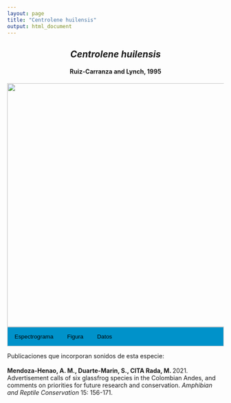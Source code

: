 ```yaml
---
layout: page
title: "Centrolene huilensis"
output: html_document
---
```


<style>
/* Simplified CSS for tabs */
.tab {
  overflow: hidden;
  border: 1px solid #ccc;
  background-color: #0092ca;
}
.tab button {
  background-color: inherit;
  float: left;
  border: none;
  cursor: pointer;
  padding: 14px 16px;
  transition: background-color 0.3s;
}
.tab button:hover {
  background-color: #ddd;
}
.tab button.active {
  background-color: #ccc;
}
.tabcontent {
  display: none;
  padding: 6px 12px;
  border: 1px solid #ccc;
  border-top: none;
}
.audio-container {
  margin-bottom: 10px;
}
body h1 {
  display: none;
}
</style>

<script>
function openTab(evt, tabName) {
  document.querySelectorAll('.tabcontent').forEach(tab => tab.style.display = "none");
  document.querySelectorAll('.tablinks').forEach(link => link.classList.remove('active'));
  document.getElementById(tabName).style.display = "block";
  evt.currentTarget.classList.add('active');
}
</script>

<!-- Species presentation -->
<div style="text-align: center;">
  <h2><i>Centrolene huilensis</i></h2>
  <h4>Ruiz-Carranza and Lynch, 1995</h4>
  <img src="{{ site.baseurl }}/images/especie_Centrolene_huilensis.png" style="width:15cm;">
</div>

<!-- Tabs section -->
<div class="tab">
  <button class="tablinks" onclick="openTab(event, 'Espectro')">Espectrograma</button>
  <button class="tablinks" onclick="openTab(event, 'fig')">Figura</button>
  <button class="tablinks" onclick="openTab(event, 'tab')">Datos</button>
</div>

<!-- Seccion Espectrograma -->
<div id="Espectro" class="tabcontent" style="text-align: center;">
  <video width="100%" height="auto" controls>
    <source src="{{ site.baseurl }}/Espectrograms/dyna_Centrolene_huilensis.mp4" type="video/mp4">
    Tu navegador no soporta el elemento de video.
  </video>
</div>

<!-- Seccion Figura -->
<div id="fig" class="tabcontent" style="text-align: center;">
  <img src="{{ site.baseurl }}/images/spec_Centrolene_huilensis.png" style="width:15cm;">
</div>

<!-- Seccion Datos -->
<div id="tab" class="tabcontent">
  <p>IAVH-CSA-34233 <a href="http://colecciones.humboldt.org.co/rec/sonidos/IAvH-CSA-34233/IAvH-CSA-34233.wav">http://colecciones.humboldt.org.co/rec/sonidos/IAvH-CSA-34233/IAvH-CSA-34233.wav</a>.</p>
  <p>IAVH-CSA-34234 <a href="http://colecciones.humboldt.org.co/rec/sonidos/IAvH-CSA-34234/IAvH-CSA-34234.wav">http://colecciones.humboldt.org.co/rec/sonidos/IAvH-CSA-34234/IAvH-CSA-34234.wav</a>.</p>
  <p>IAVH-CSA-34235 <a href="http://colecciones.humboldt.org.co/rec/sonidos/IAvH-CSA-34235/IAvH-CSA-34235.wav">http://colecciones.humboldt.org.co/rec/sonidos/IAvH-CSA-34235/IAvH-CSA-34235.wav</a>.</p>
  <p>IAVH-CSA-34236 <a href="http://colecciones.humboldt.org.co/rec/sonidos/IAvH-CSA-34236/IAvH-CSA-34236.wav">http://colecciones.humboldt.org.co/rec/sonidos/IAvH-CSA-34236/IAvH-CSA-34236.wav</a>.</p>
  <p>IAVH-CSA-34237 <a href="http://colecciones.humboldt.org.co/rec/sonidos/IAvH-CSA-34237/IAvH-CSA-34237.wav">http://colecciones.humboldt.org.co/rec/sonidos/IAvH-CSA-34237/IAvH-CSA-34237.wav</a>.</p>
</div>

Publicaciones que incorporan sonidos de esta especie:
<br><br>
<strong>Mendoza-Henao, A. M., Duarte-Marin, S., CITA Rada, M. </strong> 2021. Advertisement calls of six glassfrog species in the Colombian Andes, and comments on priorities for future research and conservation. <i>Amphibian and Reptile Conservation</i> 15: 156-171.
